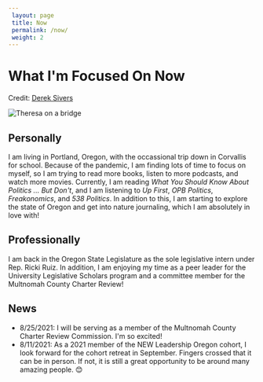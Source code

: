 ```yaml
---
 layout: page
 title: Now
 permalink: /now/
 weight: 2
---
```

 
# What I'm Focused On Now
<p>Credit: <a href="https://nownownow.com/about" target="_blank">Derek Sivers</a></p>

![Theresa on a bridge](https://i.imgur.com/FoSuC4U.jpg)

## Personally
I am living in Portland, Oregon, with the occassional trip down in Corvallis for school. 
Because of the pandemic, I am finding lots of time to focus on myself, so 
I am trying to read more books, listen to more podcasts, and watch more movies.
Currently, I am reading *What You Should Know About Politics ... But Don't*,
and I am listening to *Up First*, *OPB Politics*, *Freakonomics*, and *538 Politics*.
In addition to this, I am starting to explore the state of Oregon and get into nature journaling, which I am absolutely in love with!

## Professionally
I am back in the Oregon State Legislature as the sole legislative intern under Rep. Ricki Ruiz. In addition, I am enjoying my time as a peer leader for the University Legislative Scholars program and a committee member for the Multnomah County Charter Review!

## News
* 8/25/2021: I will be serving as a member of the Multnomah County Charter Review Commission. I'm so excited!
* 8/11/2021: As a 2021 member of the NEW Leadership Oregon cohort, I look forward for the cohort retreat in September. Fingers crossed that it can be in person. If not, it is still a great opportunity to be around many amazing people. :blush:
